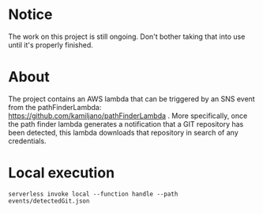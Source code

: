# Notice

The work on this project is still ongoing. Don't bother taking that into use until it's properly finished.

# About

The project contains an AWS lambda that can be triggered by an SNS event from the pathFinderLambda: https://github.com/kamiljano/pathFinderLambda .
More specifically, once the path finder lambda generates a notification that a GIT repository has been detected,
this lambda downloads that repository in search of any credentials.

# Local execution

    serverless invoke local --function handle --path events/detectedGit.json